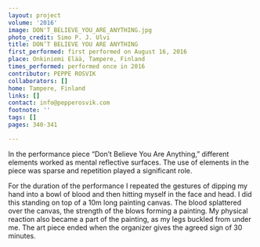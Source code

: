 ```yaml
---
layout: project
volume: '2016'
image: DON'T_BELIEVE_YOU_ARE_ANYTHING.jpg
photo_credit: Simo P. J. Ulvi
title: DON’T BELIEVE YOU ARE ANYTHING
first_performed: first performed on August 16, 2016
place: Onkiniemi Elää, Tampere, Finland
times_performed: performed once in 2016
contributor: PEPPE ROSVIK
collaborators: []
home: Tampere, Finland
links: []
contact: info@pepperosvik.com
footnote: ''
tags: []
pages: 340-341

---
```


In the performance piece “Don’t Believe You Are Anything,” different elements worked as mental reflective surfaces. The use of elements in the piece was sparse and repetition played a significant role.

For the duration of the performance I repeated the gestures of dipping my hand into a bowl of blood and then hitting myself in the face and head. I did this standing on top of a 10m long painting canvas. The blood splattered over the canvas, the strength of the blows forming a painting. My physical reaction also became a part of the painting, as my legs buckled from under me. The art piece ended when the organizer gives the agreed sign of 30 minutes.
